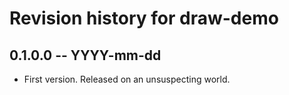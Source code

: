 # Revision history for draw-demo

## 0.1.0.0 -- YYYY-mm-dd

* First version. Released on an unsuspecting world.
